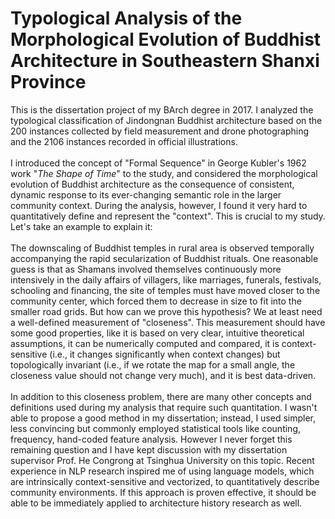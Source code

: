 # Typological Analysis of the Morphological Evolution of Buddhist Architecture in Southeastern Shanxi Province
This is the dissertation project of my BArch degree in 2017. I analyzed the typological classification of Jindongnan Buddhist architecture based on the 200 instances collected by field measurement and drone photographing and the 2106 instances recorded in official illustrations. <br> <br>
I introduced the concept of "Formal Sequence" in George Kubler's 1962 work "_The Shape of Time_" to the study, and considered the morphological evolution of Buddhist architecture as the consequence of consistent, dynamic response to its ever-changing semantic role in the larger community context. During the analysis, however, I found it very hard to quantitatively define and represent the "context". This is crucial to my study. Let's take an example to explain it:<br><br>
The downscaling of Buddhist temples in rural area is observed temporally accompanying the rapid secularization of Buddhist rituals. One reasonable guess is that as Shamans involved themselves continuously more intensively in the daily affairs of villagers, like marriages, funerals, festivals, schooling and financing, the site of temples must have moved closer to the community center, which forced them to decrease in size to fit into the smaller road grids. But how can we prove this hypothesis? We at least need a well-defined measurement of "closeness". This measurement should have some good properties, like it is based on very clear, intuitive theoretical assumptions, it can be numerically computed and compared, it is context-sensitive (i.e., it changes significantly when context changes) but topologically invariant (i.e., if we rotate the map for a small angle, the closeness value should not change very much), and it is best data-driven.<br><br>
In addition to this closeness problem, there are many other concepts and definitions used during my analysis that require such quantitation. I wasn't able to propose a good method in my dissertation; instead, I used simpler, less convincing but commonly employed statistical tools like counting, frequency, hand-coded feature analysis. However I never forget this remaining question and I have kept discussion with my dissertation supervisor Prof. He Congrong at Tsinghua University on this topic. Recent experience in NLP research inspired me of using language models, which are intrinsically context-sensitive and vectorized, to quantitatively describe community environments. If this approach is proven effective, it should be able to be immediately applied to architecture history research as well.
